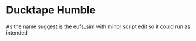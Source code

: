 # Ducktape Humble
 As the name suggest is the eufs_sim with minor script edit so it could run as intended 
